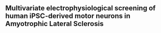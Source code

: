 ## Multivariate electrophysiological screening of human iPSC-derived motor neurons in Amyotrophic Lateral Sclerosis
